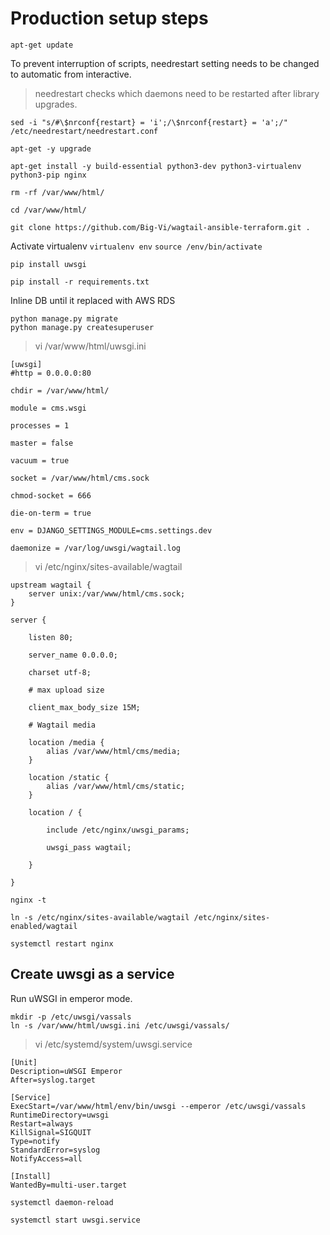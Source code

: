 # Production setup steps

`apt-get update`

To prevent interruption of scripts, needrestart setting needs to be changed to automatic from interactive.
> needrestart checks which daemons need to be restarted after library upgrades.

`sed -i "s/#\$nrconf{restart} = 'i';/\$nrconf{restart} = 'a';/" /etc/needrestart/needrestart.conf`

`apt-get -y upgrade`

`apt-get install -y build-essential python3-dev python3-virtualenv python3-pip nginx`

`rm -rf /var/www/html/`

`cd /var/www/html/`

`git clone https://github.com/Big-Vi/wagtail-ansible-terraform.git .`

Activate virtualenv
`virtualenv env`
`source /env/bin/activate`

`pip install uwsgi`

`pip install -r requirements.txt`

  
  
Inline DB until it replaced with AWS RDS

`python manage.py migrate`  
`python manage.py createsuperuser`


> vi /var/www/html/uwsgi.ini
```
[uwsgi]
#http = 0.0.0.0:80 

chdir = /var/www/html/

module = cms.wsgi

processes = 1

master = false

vacuum = true

socket = /var/www/html/cms.sock

chmod-socket = 666

die-on-term = true

env = DJANGO_SETTINGS_MODULE=cms.settings.dev

daemonize = /var/log/uwsgi/wagtail.log
```
  
> vi /etc/nginx/sites-available/wagtail
```
upstream wagtail {
	server unix:/var/www/html/cms.sock;
}

server {

	listen 80;

	server_name 0.0.0.0;

	charset utf-8;

	# max upload size

	client_max_body_size 15M;

	# Wagtail media

	location /media {
		alias /var/www/html/cms/media;
	}

	location /static {
		alias /var/www/html/cms/static;
	}

	location / {

		include /etc/nginx/uwsgi_params;

		uwsgi_pass wagtail;

	}

}
```

`nginx -t`

`ln -s /etc/nginx/sites-available/wagtail /etc/nginx/sites-enabled/wagtail`

`systemctl restart nginx`


## Create uwsgi as a service

Run uWSGI in emperor mode.

`mkdir -p /etc/uwsgi/vassals`  
`ln -s /var/www/html/uwsgi.ini /etc/uwsgi/vassals/`

> vi /etc/systemd/system/uwsgi.service
```
[Unit]
Description=uWSGI Emperor
After=syslog.target

[Service]
ExecStart=/var/www/html/env/bin/uwsgi --emperor /etc/uwsgi/vassals
RuntimeDirectory=uwsgi
Restart=always
KillSignal=SIGQUIT
Type=notify
StandardError=syslog
NotifyAccess=all

[Install]
WantedBy=multi-user.target
```

`systemctl daemon-reload`

`systemctl start uwsgi.service`
